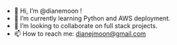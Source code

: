 - 👋 Hi, I’m @dianemoon !
- 🌱 I’m currently learning Python and AWS deployment. 
- 💞 I’m looking to collaborate on full stack projects. 
- 📫 How to reach me: dianejmoon@gmail.com

<!---
dianemoon/dianemoon is a ✨ special ✨ repository because its `README.md` (this file) appears on your GitHub profile.
You can click the Preview link to take a look at your changes.
--->
